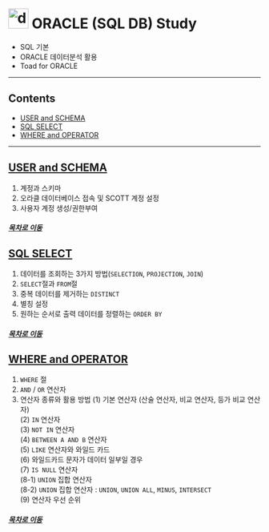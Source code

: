 #   <img src="https://user-images.githubusercontent.com/53929665/92984951-4aefac80-f4e9-11ea-8a19-f408b756f663.png" alt="drawing" width="40"/> ORACLE (SQL DB) Study

- SQL 기본
- ORACLE 데이터분석 활용
- Toad for ORACLE

--------
## Contents
- [USER and SCHEMA](#USER-and-SCHEMA)
- [SQL SELECT](#SQL-SELECT)
- [WHERE and OPERATOR](#WHERE-and-OPERATOR)
--------

## [USER and SCHEMA](https://github.com/jhryu1208/SQL-Oracle/blob/master/SQL_Oracle_Study/User_and_Schema.ipynb)
  1. 계정과 스키마
  2. 오라클 데이터베이스 접속 및 SCOTT 계정 설정
  3. 사용자 계정 생성/권한부여

##### [<U>목차로 이동</U>](#contents)

## [SQL SELECT](https://github.com/jhryu1208/SQL-Oracle/blob/master/SQL_Oracle_Study/SQL_SELECT_BASIC.ipynb)
  1. 데이터를 조회하는 3가지 방법(`SELECTION`, `PROJECTION`, `JOIN`)
  2. `SELECT`절과 `FROM`절
  3. 중복 데이터를 제거하는 `DISTINCT`
  4. 별칭 설정
  5. 원하는 순서로 출력 데이터를 정렬하는 `ORDER BY`

##### [<U>목차로 이동</U>](#contents)

## [WHERE and OPERATOR](https://github.com/jhryu1208/SQL-Oracle/blob/master/SQL_Oracle_Study/SQL_WHERE_and_OPERATOR.ipynb)
  1. `WHERE` 절
  2. `AND` / `OR` 연산자
  3. 연산자 종류와 활용 방법
     (1) 기본 연산자 (산술 연산자, 비교 연산자, 등가 비교 연산자)<br>
     (2) `IN` 연산자<br>
     (3) `NOT IN` 연산자<br>
     (4) `BETWEEN A AND B` 연산자<br>
     (5) `LIKE` 연산자와 와일드 카드<br>
     (6) 와일드카드 문자가 데이터 일부일 경우<br>
     (7) `IS NULL` 연산자<br>
     (8-1) `UNION` 집합 연산자<br>
     (8-2) `UNION` 집합 연산자 : `UNION`, `UNION ALL`, `MINUS`, `INTERSECT`<br>
     (9) 연산자 우선 순위<br> 

##### [<U>목차로 이동</U>](#contents)

